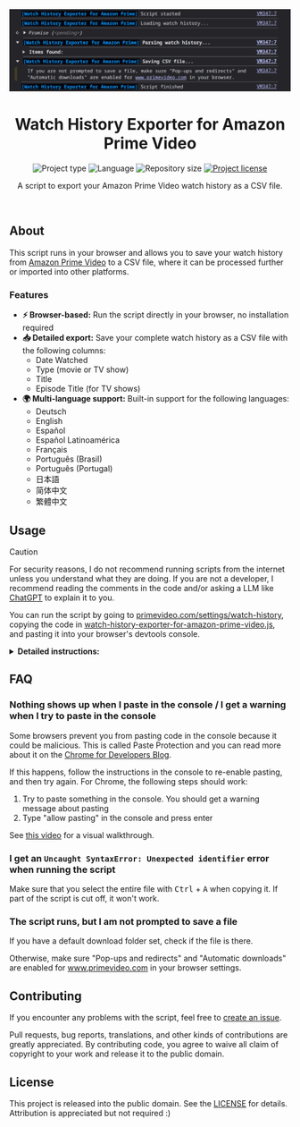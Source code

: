 <!-- Project Header -->
<div align="center">
  <img class="projectLogo" src="screenshot.png" alt="Project logo" title="Project logo" width="512">

  <h1 class="projectName">Watch History Exporter for Amazon Prime Video</h1>

  <p class="projectBadges">
    <img src="https://img.shields.io/badge/type-JS_Script-4caf50.svg" alt="Project type" title="Project type">
    <img src="https://img.shields.io/github/languages/top/jerboa88/watch-history-exporter-for-amazon-prime-video.svg" alt="Language" title="Language">
    <img src="https://img.shields.io/github/repo-size/jerboa88/watch-history-exporter-for-amazon-prime-video.svg" alt="Repository size" title="Repository size">
    <a href="LICENSE">
      <img src="https://img.shields.io/github/license/jerboa88/watch-history-exporter-for-amazon-prime-video.svg" alt="Project license" title="Project license"/>
    </a>
  </p>

  <p class="projectDesc">
    A script to export your Amazon Prime Video watch history as a CSV file.
  </p>

  <br/>
</div>


## About
This script runs in your browser and allows you to save your watch history from [Amazon Prime Video] to a CSV file, where it can be processed further or imported into other platforms.

### Features
- **⚡ Browser-based:** Run the script directly in your browser, no installation required
- **📥 Detailed export:** Save your complete watch history as a CSV file with the following columns:
  - Date Watched
  - Type (movie or TV show)
  - Title
  - Episode Title (for TV shows)
- **🌍 Multi-language support:** Built-in support for the following languages:
  - Deutsch
  - English
  - Español
  - Español Latinoamérica
  - Français
  - Português (Brasil)
  - Português (Portugal)
  - 日本語
  - 简体中文
  - 繁體中文


## Usage
> [!CAUTION]
> For security reasons, I do not recommend running scripts from the internet unless you understand what they are doing. If you are not a developer, I recommend reading the comments in the code and/or asking a LLM like [ChatGPT] to explain it to you.
>

You can run the script by going to [primevideo.com/settings/watch-history], copying the code in [watch-history-exporter-for-amazon-prime-video.js], and pasting it into your browser's devtools console.

<details>
  <summary><b>Detailed instructions:</b></summary>
  <ol>
    <li>Open <a href="https://www.primevideo.com/settings/watch-history">primevideo.com/settings/watch-history</a> in your browser</li>
    <li>Open your browser's devtools console (<a href="https://balsamiq.com/support/faqs/browserconsole/">how?</a>)</li>
    <li>Copy the code in <a href="watch-history-exporter-for-amazon-prime-video.js">watch-history-exporter-for-amazon-prime-video.js</a> and paste it into the console. If this doesn't work or you see a warning message about pasting, see the <a href="#FAQ">FAQ</a>.</li>
    <li>Press enter to run the script. You should see the script running in the console and you'll be prompted to save a file when it finishes. If this doesn't happen, see the <a href="#FAQ">FAQ</a>.</li>
  </ol>
</details>


## FAQ

### Nothing shows up when I paste in the console / I get a warning when I try to paste in the console
Some browsers prevent you from pasting code in the console because it could be malicious. This is called Paste Protection and you can read more about it on the [Chrome for Developers Blog].

If this happens, follow the instructions in the console to re-enable pasting, and then try again. For Chrome, the following steps should work:
 1. Try to paste something in the console. You should get a warning message about pasting
 2. Type "allow pasting" in the console and press enter

 See [this video] for a visual walkthrough.

### I get an `Uncaught SyntaxError: Unexpected identifier` error when running the script
Make sure that you select the entire file with <kbd>Ctrl</kbd> + <kbd>A</kbd> when copying it. If part of the script is cut off, it won't work.

### The script runs, but I am not prompted to save a file
If you have a default download folder set, check if the file is there.

Otherwise, make sure "Pop-ups and redirects" and "Automatic downloads" are enabled for www.primevideo.com in your browser settings.


## Contributing
If you encounter any problems with the script, feel free to [create an issue].

Pull requests, bug reports, translations, and other kinds of contributions are greatly appreciated. By contributing code, you agree to waive all claim of copyright to your work and release it to the public domain.


## License
This project is released into the public domain. See the [LICENSE] for details. Attribution is appreciated but not required :)


[watch-history-exporter-for-amazon-prime-video.js]: watch-history-exporter-for-amazon-prime-video.js
[LICENSE]: LICENSE
[create an issue]: https://github.com/jerboa88/watch-history-exporter-for-amazon-prime-video/issues
[primevideo.com/settings/watch-history]: https://www.primevideo.com/settings/watch-history
[Amazon Prime Video]: https://www.primevideo.com
[this video]: https://youtu.be/X5uyCtVD1-o?si=AOrzgez90KiDlA-z&t=11
[Chrome for Developers Blog]: https://developer.chrome.com/blog/self-xss
[ChatGPT]: https://chatgpt.com/
